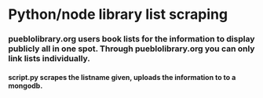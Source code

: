 # Python/node library list scraping

### pueblolibrary.org users book lists for the information to display publicly all in one spot. Through pueblolibrary.org you can only link lists individually.

#### script.py scrapes the listname given, uploads the information to to a mongodb.
